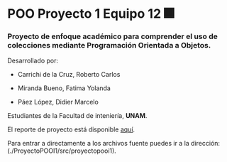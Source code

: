 # POO Proyecto 1 Equipo 12 :fireworks:
### Proyecto de enfoque académico para comprender el uso de colecciones mediante Programación Orientada a Objetos.

Desarrollado por:

- Carrichi de la Cruz, Roberto Carlos

- Miranda Bueno, Fatima Yolanda

- Páez López, Didier Marcelo

Estudiantes de la Facultad de inteniería, **UNAM**.

El reporte de proyecto está disponible [aquí](https://www.overleaf.com/read/mmdxqmkpcyzc).

Para entrar a directamente a los archivos fuente puedes ir a la dirección: (./ProyectoPOOI1/src/proyectopooi1).
